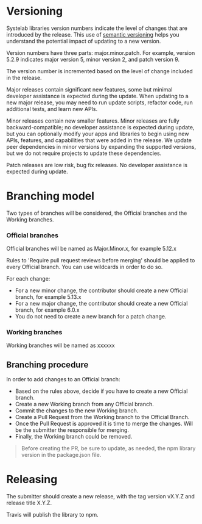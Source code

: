 # Versioning

Systelab libraries version numbers indicate the level of changes that are introduced by the release. This use of [semantic versioning](https://semver.org/) helps you understand the potential impact of updating to a new version.

Version numbers have three parts: major.minor.patch. For example, version 5.2.9 indicates major version 5, minor version 2, and patch version 9.

The version number is incremented based on the level of change included in the release.

Major releases contain significant new features, some but minimal developer assistance is expected during the update. When updating to a new major release, you may need to run update scripts, refactor code, run additional tests, and learn new APIs.

Minor releases contain new smaller features. Minor releases are fully backward-compatible; no developer assistance is expected during update, but you can optionally modify your apps and libraries to begin using new APIs, features, and capabilities that were added in the release. We update peer dependencies in minor versions by expanding the supported versions, but we do not require projects to update these dependencies.

Patch releases are low risk, bug fix releases. No developer assistance is expected during update.

# Branching model

Two types of branches will be considered, the Official branches and the Working branches.

### Official branches

Official branches will be named as Major.Minor.x, for example 5.12.x

Rules to 'Require pull request reviews before merging' should be applied to every Official branch. You can use wildcards in order to do so.

For each change:

- For a new minor change, the contributor should create a new Official branch, for example 5.13.x
- For a new major change, the contributor should create a new Official branch, for example 6.0.x
- You do not need to create a new branch for a patch change.

### Working branches

Working branches will be named as xxxxxx

## Branching procedure

In order to add changes to an Official branch:

 - Based on the rules above, decide if you have to create a new Official branch.
 - Create a new Working branch from any Official branch.
 - Commit the changes to the new Working branch.
 - Create a Pull Request from the Working branch to the Official Branch.
 - Once the Pull Request is approved it is time to merge the changes. Will be the submitter the responsible for merging.
 - Finally, the Working branch could be removed.

> Before creating the PR, be sure to update, as needed, the npm library version in the package.json file.

# Releasing

The submitter should create a new release, with the tag version vX.Y.Z and release title X.Y.Z.

Travis will publish the library to npm.


